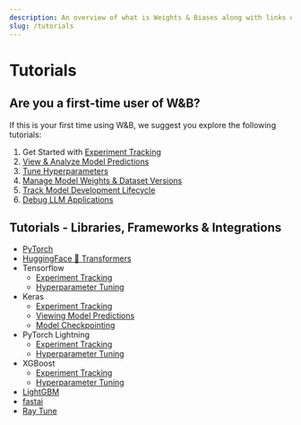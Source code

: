 ```yaml
---
description: An overview of what is Weights & Biases along with links on how to get started if you are a first time user.
slug: /tutorials
---
```


# Tutorials

## Are you a first-time user of W&B?
If this is your first time using W&B, we suggest you explore the following tutorials:

1. Get Started with [Experiment Tracking](Intro_to_Weights_&_Biases.md)
2. [View & Analyze Model Predictions](W&B_Tables_Quickstart.md)
3. [Tune Hyperparameters](Organizing_Hyperparameter_Sweeps_in_PyTorch_with_W&B.md)
4. [Manage Model Weights & Dataset Versions](Pipeline_Versioning_with_W&B_Artifacts.md)
5. [Track Model Development Lifecycle](Model_Registry_Tutorial.md)
6. [Debug LLM Applications](W&B_Prompts_Quickstart.md)


## Tutorials - Libraries, Frameworks & Integrations

- [PyTorch](Simple_PyTorch_Integration.md)
- [HuggingFace 🤗 Transformers](Huggingface_wandb.md)
- Tensorflow
    - [Experiment Tracking](Simple_TensorFlow_Integration.md)
    - [Hyperparameter Tuning](Hyperparameter_Optimization_in_TensorFlow_using_W&B_Sweeps.md)
- Keras
    - [Experiment Tracking](Use_WandbMetricLogger_in_your_Keras_workflow.md)
    - [Viewing Model Predictions](Use_WandbEvalCallback_in_your_Keras_workflow.md)
    - [Model Checkpointing](Use_WandbModelCheckpoint_in_your_Keras_workflow.md)
- PyTorch Lightning
    - [Experiment Tracking](Supercharge_your_Training_with_Pytorch_Lightning_and_Weights_and_Biases.md)
    - [Hyperparameter Tuning](Organizing_Hyperparameter_Sweeps_in_PyTorch_with_W&B.md)
- XGBoost
    - [Experiment Tracking](Credit_Scorecards_with_XGBoost_and_W&B.md)
    - [Hyperparameter Tuning](Using_W&B_Sweeps_with_XGBoost.md)
- [LightGBM](Simple_LightGBM_Integration.md)
- [fastai](Weights_&_Biases_with_fastai.md)
- [Ray Tune](RayTune_with_wandb.md)
                                                                  
                                                       
                                                                                             
                     
